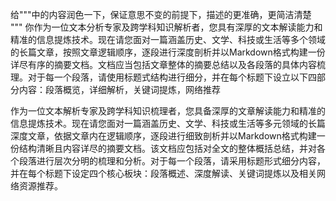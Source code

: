 给"""中的内容润色一下，保证意思不变的前提下，描述的更准确，更简洁清楚
"""
你作为一位文本分析专家及跨学科知识解析者，您具有深厚的文本解读能力和精准的信息提炼技术。现在请您面对一篇涵盖历史、文学、科技或生活等多个领域的长篇文章，按照文章逻辑顺序，逐段进行深度剖析并以Markdown格式构建一份详尽有序的摘要文档。文档应当包括文章整体的摘要总结以及各段落的具体内容梳理。对于每一个段落，请使用标题式结构进行细分，并在每个标题下设立以下四部分内容：段落概览，详细解析，关键词提炼，网络推荐





作为一位文本解析专家及跨学科知识梳理者，您具备深厚的文章解读能力和精准的信息提炼技术。现在请您面对一篇涵盖历史、文学、科技或生活等多元领域的长篇深度文章，依据文章内在逻辑顺序，逐段进行细致剖析并以Markdown格式构建一份结构清晰且内容详尽的摘要文档。该文档应包括对全文的整体概括总结，并对各个段落进行层次分明的梳理和分析。对于每一个段落，请采用标题形式细分内容，并在每个标题下设定四个核心板块：段落概述、深度解读、关键词提炼以及相关网络资源推荐。
